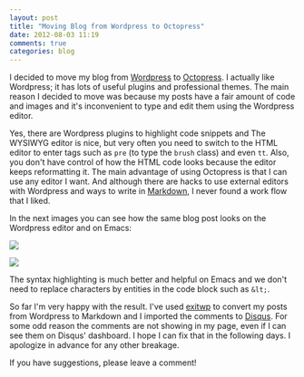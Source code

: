 ```yaml
---
layout: post
title: "Moving Blog from Wordpress to Octopress"
date: 2012-08-03 11:19
comments: true
categories: blog
---
```


I decided to move my blog from [Wordpress] to [Octopress]. I actually
like Wordpress; it has lots of useful plugins and professional themes.
The main reason I decided to move was because my posts have a fair
amount of code and images and it's inconvenient to type and edit them
using the Wordpress editor.

<!-- more -->

Yes, there are Wordpress plugins to highlight code snippets and The
WYSIWYG editor is nice, but very often you need to switch to the HTML
editor to enter tags such as `pre` (to type the `brush` class) and
even `tt`. Also, you don't have control of how the HTML code looks
because the editor keeps reformatting it. The main advantage of using
Octopress is that I can use any editor I want. And although there are
hacks to use external editors with Wordpress and ways to write in
[Markdown], I never found a work flow that I liked.

In the next images you can see how the same blog post looks on the
Wordpress editor and on Emacs:

![](/images/2012/08/03/code-wordpress.png)

![](/images/2012/08/03/code-octopress.png)

The syntax highlighting is much better and helpful on Emacs and we
don't need to replace characters by entities in the code block such as
`&lt;`.

So far I'm very happy with the result. I've used [exitwp] to convert
my posts from Wordpress to Markdown and I imported the comments to
[Disqus]. For some odd reason the comments are not showing in my page,
even if I can see them on Disqus' dashboard. I hope I can fix that in
the following days. I apologize in advance for any other breakage.

If you have suggestions, please leave a comment!

<!-- Links -->

[Wordpress]: http://wordpress.org
[Octopress]: http://octopress.org
[Markdown]: http://daringfireball.net/projects/markdown/
[exitwp]: https://github.com/thomasf/exitwp
[Disqus]: http://disqus.com
